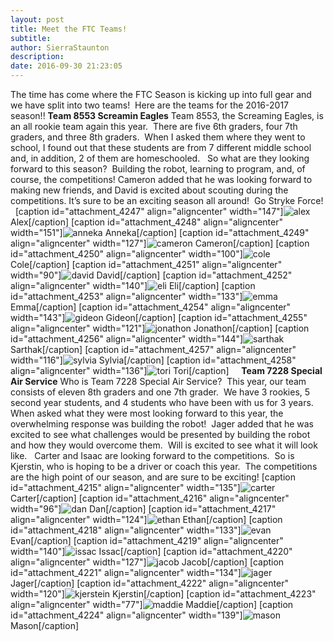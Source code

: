 ```yaml
---
layout: post
title: Meet the FTC Teams!
subtitle:
author: SierraStaunton
description:
date: 2016-09-30 21:23:05
---
```


The time has come where the FTC Season is kicking up into full gear and we have split into two teams!  Here are the teams for the 2016-2017 season!! **Team 8553 Screamin Eagles** Team 8553, the Screaming Eagles, is an all rookie team again this year.  There are five 6th graders, four 7th graders, and three 8th graders.  When I asked them where they went to school, I found out that these students are from 7 different middle school and, in addition, 2 of them are homeschooled.   So what are they looking forward to this season?  Building the robot, learning to program, and, of course, the competitions! Cameron added that he was looking forward to making new friends, and David is excited about scouting during the competitions. It’s sure to be an exciting season all around!  Go Stryke Force!   [caption id="attachment_4247" align="aligncenter" width="147"]![alex](/wp-content/uploads/2016/09/Alex.png) Alex[/caption] [caption id="attachment_4248" align="aligncenter" width="151"]![anneka](http://strykeforce.org/wp-content/uploads/2016/09/Anneka.png) Anneka[/caption] [caption id="attachment_4249" align="aligncenter" width="127"]![cameron](http://strykeforce.org/wp-content/uploads/2016/09/Cameron.png) Cameron[/caption] [caption id="attachment_4250" align="aligncenter" width="100"]![cole](http://strykeforce.org/wp-content/uploads/2016/09/Cole.png) Cole[/caption] [caption id="attachment_4251" align="aligncenter" width="90"]![david](http://strykeforce.org/wp-content/uploads/2016/09/David.png) David[/caption] [caption id="attachment_4252" align="aligncenter" width="140"]![eli](http://strykeforce.org/wp-content/uploads/2016/09/Eli.png) Eli[/caption] [caption id="attachment_4253" align="aligncenter" width="133"]![emma](http://strykeforce.org/wp-content/uploads/2016/09/Emma.png) Emma[/caption] [caption id="attachment_4254" align="aligncenter" width="143"]![gideon](http://strykeforce.org/wp-content/uploads/2016/09/Gideon.png) Gideon[/caption] [caption id="attachment_4255" align="aligncenter" width="121"]![jonathon](http://strykeforce.org/wp-content/uploads/2016/09/Jonathon.png) Jonathon[/caption] [caption id="attachment_4256" align="aligncenter" width="144"]![sarthak](http://strykeforce.org/wp-content/uploads/2016/09/Sarthak.png) Sarthak[/caption] [caption id="attachment_4257" align="aligncenter" width="116"]![sylvia](http://strykeforce.org/wp-content/uploads/2016/09/Sylvia.png) Sylvia[/caption] [caption id="attachment_4258" align="aligncenter" width="136"]![tori](http://strykeforce.org/wp-content/uploads/2016/09/Tori.png) Tori[/caption]     **Team 7228 Special Air Service** Who is Team 7228 Special Air Service?  This year, our team consists of eleven 8th graders and one 7th grader.  We have 3 rookies, 5 second year students, and 4 students who have been with us for 3 years.   When asked what they were most looking forward to this year, the overwhelming response was building the robot!  Jager added that he was excited to see what challenges would be presented by building the robot and how they would overcome them.  Will is excited to see what it will look like.   Carter and Isaac are looking forward to the competitions.  So is Kjerstin, who is hoping to be a driver or coach this year.  The competitions are the high point of our season, and are sure to be exciting! [caption id="attachment_4215" align="aligncenter" width="135"]![carter](http://strykeforce.org/wp-content/uploads/2016/09/Carter.png) Carter[/caption] [caption id="attachment_4216" align="aligncenter" width="96"]![dan](http://strykeforce.org/wp-content/uploads/2016/09/Dan.png) Dan[/caption] [caption id="attachment_4217" align="aligncenter" width="124"]![ethan](http://strykeforce.org/wp-content/uploads/2016/09/Ethan.png) Ethan[/caption] [caption id="attachment_4218" align="aligncenter" width="133"]![evan](http://strykeforce.org/wp-content/uploads/2016/09/Evan.png) Evan[/caption] [caption id="attachment_4219" align="aligncenter" width="140"]![issac](http://strykeforce.org/wp-content/uploads/2016/09/Issac.png) Issac[/caption] [caption id="attachment_4220" align="aligncenter" width="127"]![jacob](http://strykeforce.org/wp-content/uploads/2016/09/Jacob.png) Jacob[/caption] [caption id="attachment_4221" align="aligncenter" width="134"]![jager](http://strykeforce.org/wp-content/uploads/2016/09/Jager.png) Jager[/caption] [caption id="attachment_4222" align="aligncenter" width="120"]![kjerstein](http://strykeforce.org/wp-content/uploads/2016/09/Kjerstein.png) Kjerstin[/caption] [caption id="attachment_4223" align="aligncenter" width="77"]![maddie](http://strykeforce.org/wp-content/uploads/2016/09/Maddie.png) Maddie[/caption] [caption id="attachment_4224" align="aligncenter" width="139"]![mason](http://strykeforce.org/wp-content/uploads/2016/09/Mason.png) Mason[/caption]
